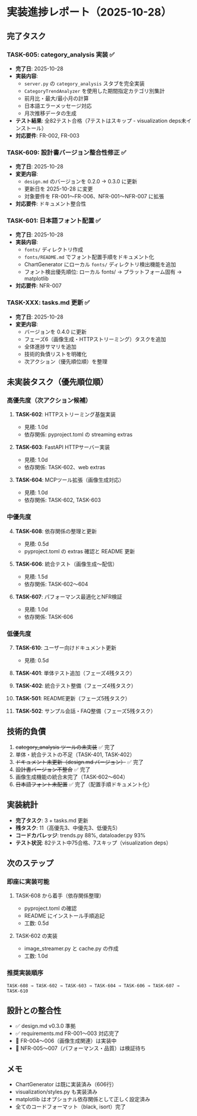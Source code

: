 # 実装進捗レポート（2025-10-28）

## 完了タスク

### TASK-605: category_analysis 実装 ✅
- **完了日**: 2025-10-28
- **実装内容**:
  - `server.py` の `category_analysis` スタブを完全実装
  - `CategoryTrendAnalyzer` を使用した期間指定カテゴリ別集計
  - 前月比・最大/最小月の計算
  - 日本語エラーメッセージ対応
  - 月次推移データの生成
- **テスト結果**: 全82テスト合格（7テストはスキップ - visualization deps未インストール）
- **対応要件**: FR-002, FR-003

### TASK-609: 設計書バージョン整合性修正 ✅
- **完了日**: 2025-10-28
- **変更内容**:
  - `design.md` のバージョンを 0.2.0 → 0.3.0 に更新
  - 更新日を 2025-10-28 に変更
  - 対象要件を FR-001〜FR-006、NFR-001〜NFR-007 に拡張
- **対応要件**: ドキュメント整合性

### TASK-601: 日本語フォント配置 ✅
- **完了日**: 2025-10-28
- **実装内容**:
  - `fonts/` ディレクトリ作成
  - `fonts/README.md` でフォント配置手順をドキュメント化
  - ChartGenerator にローカル `fonts/` ディレクトリ検出機能を追加
  - フォント検出優先順位: ローカル fonts/ → プラットフォーム固有 → matplotlib
- **対応要件**: NFR-007

### TASK-XXX: tasks.md 更新 ✅
- **完了日**: 2025-10-28
- **変更内容**:
  - バージョンを 0.4.0 に更新
  - フェーズ6（画像生成・HTTPストリーミング）タスクを追加
  - 全体進捗サマリを追加
  - 技術的負債リストを明確化
  - 次アクション（優先順位順）を整理

## 未実装タスク（優先順位順）

### 高優先度（次アクション候補）

1. **TASK-602**: HTTPストリーミング基盤実装
   - 見積: 1.0d
   - 依存関係: pyproject.toml の streaming extras

2. **TASK-603**: FastAPI HTTPサーバー実装
   - 見積: 1.0d
   - 依存関係: TASK-602、web extras

3. **TASK-604**: MCPツール拡張（画像生成対応）
   - 見積: 1.0d
   - 依存関係: TASK-602, TASK-603

### 中優先度

4. **TASK-608**: 依存関係の整理と更新
   - 見積: 0.5d
   - pyproject.toml の extras 確認と README 更新

5. **TASK-606**: 統合テスト（画像生成〜配信）
   - 見積: 1.5d
   - 依存関係: TASK-602〜604

6. **TASK-607**: パフォーマンス最適化とNFR検証
   - 見積: 1.0d
   - 依存関係: TASK-606

### 低優先度

7. **TASK-610**: ユーザー向けドキュメント更新
   - 見積: 0.5d

8. **TASK-401**: 単体テスト追加（フェーズ4残タスク）
9. **TASK-402**: 統合テスト整備（フェーズ4残タスク）
10. **TASK-501**: README更新（フェーズ5残タスク）
11. **TASK-502**: サンプル会話・FAQ整備（フェーズ5残タスク）

## 技術的負債

1. ~~category_analysis ツールの未実装~~ ✅ 完了
2. 単体・統合テストの不足（TASK-401, TASK-402）
3. ~~ドキュメント未更新（design.md バージョン）~~ ✅ 完了
4. ~~設計書バージョン不整合~~ ✅ 完了
5. 画像生成機能の統合未完了（TASK-602〜604）
6. ~~日本語フォント未配置~~ ✅ 完了（配置手順ドキュメント化）

## 実装統計

- **完了タスク**: 3 + tasks.md 更新
- **残タスク**: 11（高優先3、中優先3、低優先5）
- **コードカバレッジ**: trends.py 88%, dataloader.py 93%
- **テスト状況**: 82テスト中75合格、7スキップ（visualization deps）

## 次のステップ

### 即座に実装可能

1. TASK-608 から着手（依存関係整理）
   - pyproject.toml の確認
   - README にインストール手順追記
   - 工数: 0.5d

2. TASK-602 の実装
   - image_streamer.py と cache.py の作成
   - 工数: 1.0d

### 推奨実装順序

```
TASK-608 → TASK-602 → TASK-603 → TASK-604 → TASK-606 → TASK-607 → TASK-610
```

## 設計との整合性

- ✅ design.md v0.3.0 準拠
- ✅ requirements.md FR-001〜003 対応完了
- 🔄 FR-004〜006（画像生成関連）は実装中
- 🔄 NFR-005〜007（パフォーマンス・品質）は検証待ち

## メモ

- ChartGenerator は既に実装済み（606行）
- visualization/styles.py も実装済み
- matplotlib はオプショナル依存関係として正しく設定済み
- 全てのコードフォーマット（black, isort）完了
